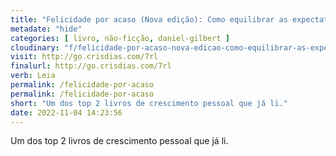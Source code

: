 ```yaml
---
title: "Felicidade por acaso (Nova edição): Como equilibrar as expectativas do futuro para alcançar uma vida feliz no presente — Daniel Gilbert"
metadate: "hide"
categories: [ livro, não-ficção, daniel-gilbert ]
cloudinary: "f/felicidade-por-acaso-nova-edicao-como-equilibrar-as-expectativas-do-futuro-para-alcancar-uma-vida-feliz-no-presente.jpg"
visit: http://go.crisdias.com/7rl
finalurl: http://go.crisdias.com/7rl
verb: Leia
permalink: /felicidade-por-acaso
permalink: /felicidade-por-acaso
short: "Um dos top 2 livros de crescimento pessoal que já li."
date: 2022-11-04 14:23:56
---
```

Um dos top 2 livros de crescimento pessoal que já li.